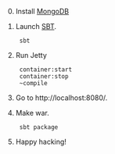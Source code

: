 0. Install [MongoDB](http://www.mongodb.org/)

1. Launch [SBT](http://code.google.com/p/simple-build-tool).

        sbt

2. Run Jetty

        container:start
        container:stop 
        ~compile

3. Go to http://localhost:8080/.

4. Make war.

        sbt package

5. Happy hacking!


